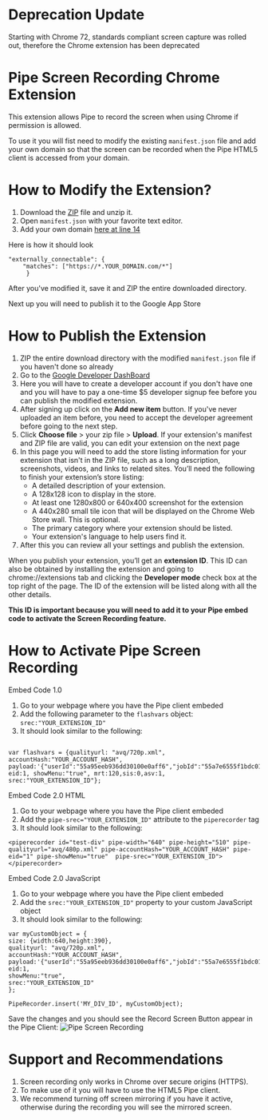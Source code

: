 # Deprecation Update
Starting with Chrome 72, standards compliant screen capture was rolled out, therefore the Chrome extension has been deprecated

# Pipe Screen Recording Chrome Extension

This extension allows Pipe to record the screen when using Chrome if permission is allowed.

To use it you will fist need to modify the existing `manifest.json` file and add your own domain so that the screen can be recorded when the Pipe HTML5 client is accessed from your domain.

# How to Modify the Extension?

1. Download the [ZIP](https://github.com/addpipe/screen-recording-chrome-extension/archive/master.zip) file and unzip it.
2. Open `manifest.json` with your favorite text editor.
3. Add your own domain [here at line 14](https://github.com/addpipe/screen-recording-chrome-extension/blob/c4822bc21a4a6e16ee8685d4a7056e763d265d80/manifest.json#L14)

Here is how it should look 

```
"externally_connectable": {
	"matches": ["https://*.YOUR_DOMAIN.com/*"]
     }
```

After you've modified it, save it and ZIP the entire downloaded directory.

Next up you will need to publish it to the Google App Store

# How to Publish the Extension

1. ZIP the entire download directory with the modified `manifest.json` file if you haven't done so already
2. Go to the [Google Developer DashBoard](https://chrome.google.com/webstore/developer/dashboard)
3. Here you will have to create a developer account if you don't have one and you will have to pay a one-time $5 developer signup fee before you can publish the modified extension.
4. After signing up click on the **Add new item** button. If you've never uploaded an item before, you need to accept the developer agreement before going to the next step.
5. Click **Choose file** > your zip file > **Upload**. If your extension's manifest and ZIP file are valid, you can edit your extension on the next page
6. In this page you will need to add the store listing information for your extension that isn't in the ZIP file, such as a long description, screenshots, videos, and links to related sites. You’ll need the following to finish your extension’s store listing:
    * A detailed description of your extension.
    * A 128x128 icon to display in the store.
    * At least one 1280x800 or 640x400 screenshot for the extension
    * A 440x280 small tile icon that will be displayed on the Chrome Web Store wall. This is optional.
    * The primary category where your extension should be listed.
    * Your extension's language to help users find it.
7. After this you can review all your settings and publish the extension.

When you publish your extension, you’ll get an **extension ID**. This ID can also be obtained by installing the extension and going to chrome://extensions tab and clicking the **Developer mode** check box at the top right of the page. The ID of the extension will be listed along with all the other details.

**This ID is important because you will need to add it to your Pipe embed code to activate the Screen Recording feature.**

# How to Activate Pipe Screen Recording

Embed Code 1.0

1. Go to your webpage where you have the Pipe client embeded
2. Add the following parameter to the `flashvars` object: `srec:"YOUR_EXTENSION_ID"`
3. It should look similar to the following:

```

var flashvars = {qualityurl: "avq/720p.xml", accountHash:"YOUR_ACCOUNT_HASH", payload:'{"userId":"55a95eeb936dd30100e0aff6","jobId":"55a7e6555f1bdc010014d6a1"}', eid:1, showMenu:"true", mrt:120,sis:0,asv:1, srec:"YOUR_EXTENSION_ID"};

```

Embed Code 2.0 HTML

1. Go to your webpage where you have the Pipe client embeded
2. Add the `pipe-srec="YOUR_EXTENSION_ID"` attribute to the `piperecorder` tag
3. It should look similar to the following:

```
<piperecorder id="test-div" pipe-width="640" pipe-height="510" pipe-qualityurl="avq/480p.xml" pipe-accountHash="YOUR_ACCOUNT_HASH" pipe-eid="1" pipe-showMenu="true"  pipe-srec="YOUR_EXTENSION_ID"></piperecorder>

```

Embed Code 2.0 JavaScript

1. Go to your webpage where you have the Pipe client embeded
2. Add the `srec:"YOUR_EXTENSION_ID"` property to your custom JavaScript object
3. It should look similar to the following:

```
var myCustomObject = {
size: {width:640,height:390},
qualityurl: "avq/720p.xml", 
accountHash:"YOUR_ACCOUNT_HASH", 
payload:'{"userId":"55a95eeb936dd30100e0aff6","jobId":"55a7e6555f1bdc010014d6a1"}', 
eid:1, 
showMenu:"true", 
srec:"YOUR_EXTENSION_ID"
};

PipeRecorder.insert('MY_DIV_ID', myCustomObject);

```

Save the changes and you should see the Record Screen Button appear in the Pipe Client:
![Pipe Screen Recording](https://addpipe.com/img_doc/screen-recording.png)

# Support and Recommendations

1. Screen recording only works in Chrome over secure origins (HTTPS).
2. To make use of it you will have to use the HTML5 Pipe client.
3. We recommend turning off screen mirroring if you have it active, otherwise during the recording you will see the mirrored screen.

